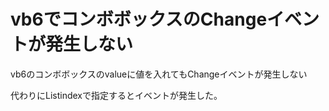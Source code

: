 # vb6でコンボボックスのChangeイベントが発生しない


vb6のコンボボックスのvalueに値を入れてもChangeイベントが発生しない

代わりにListindexで指定するとイベントが発生した。
